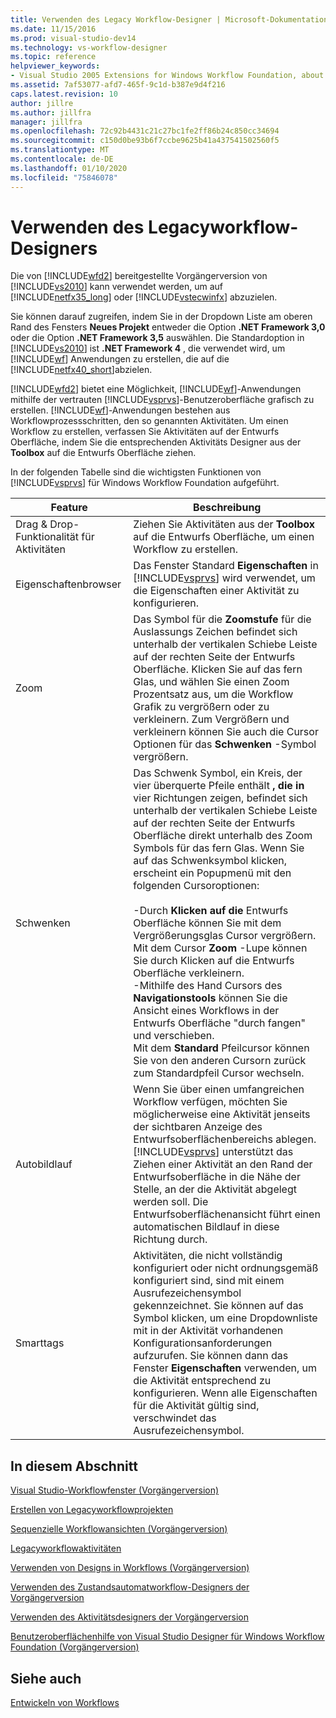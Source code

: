 ```yaml
---
title: Verwenden des Legacy Workflow-Designer | Microsoft-Dokumentation
ms.date: 11/15/2016
ms.prod: visual-studio-dev14
ms.technology: vs-workflow-designer
ms.topic: reference
helpviewer_keywords:
- Visual Studio 2005 Extensions for Windows Workflow Foundation, about
ms.assetid: 7af53077-afd7-465f-9c1d-b387e9d4f216
caps.latest.revision: 10
author: jillre
ms.author: jillfra
manager: jillfra
ms.openlocfilehash: 72c92b4431c21c27bc1fe2ff86b24c850cc34694
ms.sourcegitcommit: c150d0be93b6f7ccbe9625b41a437541502560f5
ms.translationtype: MT
ms.contentlocale: de-DE
ms.lasthandoff: 01/10/2020
ms.locfileid: "75846078"
---
```

# <a name="using-the-legacy-workflow-designer"></a>Verwenden des Legacyworkflow-Designers
Die von [!INCLUDE[wfd2](../includes/wfd2-md.md)] bereitgestellte Vorgängerversion von [!INCLUDE[vs2010](../includes/vs2010-md.md)] kann verwendet werden, um auf [!INCLUDE[netfx35_long](../includes/netfx35-long-md.md)] oder [!INCLUDE[vstecwinfx](../includes/vstecwinfx-md.md)] abzuzielen.

 Sie können darauf zugreifen, indem Sie in der Dropdown Liste am oberen Rand des Fensters **Neues Projekt** entweder die Option **.NET Framework 3,0** oder die Option **.NET Framework 3,5** auswählen. Die Standardoption in [!INCLUDE[vs2010](../includes/vs2010-md.md)] ist **.NET Framework 4** , die verwendet wird, um [!INCLUDE[wf](../includes/wf-md.md)] Anwendungen zu erstellen, die auf die [!INCLUDE[netfx40_short](../includes/netfx40-short-md.md)]abzielen.

 [!INCLUDE[wfd2](../includes/wfd2-md.md)] bietet eine Möglichkeit, [!INCLUDE[wf](../includes/wf-md.md)]-Anwendungen mithilfe der vertrauten [!INCLUDE[vsprvs](../includes/vsprvs-md.md)]-Benutzeroberfläche grafisch zu erstellen. [!INCLUDE[wf](../includes/wf-md.md)]-Anwendungen bestehen aus Workflowprozessschritten, den so genannten Aktivitäten. Um einen Workflow zu erstellen, verfassen Sie Aktivitäten auf der Entwurfs Oberfläche, indem Sie die entsprechenden Aktivitäts Designer aus der **Toolbox** auf die Entwurfs Oberfläche ziehen.

 In der folgenden Tabelle sind die wichtigsten Funktionen von [!INCLUDE[vsprvs](../includes/vsprvs-md.md)] für Windows Workflow Foundation aufgeführt.

|Feature|Beschreibung|
|-------------|-----------------|
|Drag &amp; Drop-Funktionalität für Aktivitäten|Ziehen Sie Aktivitäten aus der **Toolbox** auf die Entwurfs Oberfläche, um einen Workflow zu erstellen.|
|Eigenschaftenbrowser|Das Fenster Standard **Eigenschaften** in [!INCLUDE[vsprvs](../includes/vsprvs-md.md)] wird verwendet, um die Eigenschaften einer Aktivität zu konfigurieren.|
|Zoom|Das Symbol für die **Zoomstufe** für die Auslassungs Zeichen befindet sich unterhalb der vertikalen Schiebe Leiste auf der rechten Seite der Entwurfs Oberfläche. Klicken Sie auf das fern Glas, und wählen Sie einen Zoom Prozentsatz aus, um die Workflow Grafik zu vergrößern oder zu verkleinern. Zum Vergrößern und verkleinern können Sie auch die Cursor Optionen für das **Schwenken** -Symbol vergrößern.|
|Schwenken|Das Schwenk Symbol, ein Kreis, der vier überquerte Pfeile enthält **, die in** vier Richtungen zeigen, befindet sich unterhalb der vertikalen Schiebe Leiste auf der rechten Seite der Entwurfs Oberfläche direkt unterhalb des Zoom Symbols für das fern Glas. Wenn Sie auf das Schwenksymbol klicken, erscheint ein Popupmenü mit den folgenden Cursoroptionen:<br /><br /> -Durch **Klicken auf die** Entwurfs Oberfläche können Sie mit dem Vergrößerungsglas Cursor vergrößern.<br />Mit dem Cursor **Zoom** -Lupe können Sie durch Klicken auf die Entwurfs Oberfläche verkleinern.<br />-Mithilfe des Hand Cursors des **Navigationstools** können Sie die Ansicht eines Workflows in der Entwurfs Oberfläche "durch fangen" und verschieben.<br />Mit dem **Standard** Pfeilcursor können Sie von den anderen Cursorn zurück zum Standardpfeil Cursor wechseln.|
|Autobildlauf|Wenn Sie über einen umfangreichen Workflow verfügen, möchten Sie möglicherweise eine Aktivität jenseits der sichtbaren Anzeige des Entwurfsoberflächenbereichs ablegen. [!INCLUDE[vsprvs](../includes/vsprvs-md.md)] unterstützt das Ziehen einer Aktivität an den Rand der Entwurfsoberfläche in die Nähe der Stelle, an der die Aktivität abgelegt werden soll. Die Entwurfsoberflächenansicht führt einen automatischen Bildlauf in diese Richtung durch.|
|Smarttags|Aktivitäten, die nicht vollständig konfiguriert oder nicht ordnungsgemäß konfiguriert sind, sind mit einem Ausrufezeichensymbol gekennzeichnet. Sie können auf das Symbol klicken, um eine Dropdownliste mit in der Aktivität vorhandenen Konfigurationsanforderungen aufzurufen. Sie können dann das Fenster **Eigenschaften** verwenden, um die Aktivität entsprechend zu konfigurieren. Wenn alle Eigenschaften für die Aktivität gültig sind, verschwindet das Ausrufezeichensymbol.|

## <a name="in-this-section"></a>In diesem Abschnitt
 [Visual Studio-Workflowfenster (Vorgängerversion)](../workflow-designer/visual-studio-workflow-windows-legacy.md)

 [Erstellen von Legacyworkflowprojekten](../workflow-designer/creating-legacy-workflow-projects.md)

 [Sequenzielle Workflowansichten (Vorgängerversion)](../workflow-designer/sequential-workflow-views-legacy.md)

 [Legacyworkflowaktivitäten](../workflow-designer/legacy-workflow-activities.md)

 [Verwenden von Designs in Workflows (Vorgängerversion)](../workflow-designer/using-themes-in-workflows-legacy.md)

 [Verwenden des Zustandsautomatworkflow-Designers der Vorgängerversion](../workflow-designer/using-the-legacy-state-machine-workflow-designer.md)

 [Verwenden des Aktivitätsdesigners der Vorgängerversion](../workflow-designer/using-the-legacy-activity-designer.md)

 [Benutzeroberflächenhilfe von Visual Studio Designer für Windows Workflow Foundation (Vorgängerversion)](../workflow-designer/legacy-designer-for-windows-workflow-foundation-ui-help.md)

## <a name="see-also"></a>Siehe auch
 [Entwickeln von Workflows](https://msdn2.microsoft.com/library/bb628448.aspx)
